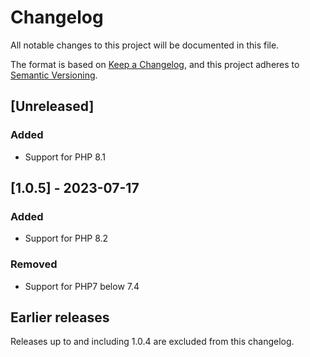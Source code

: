 # Changelog
All notable changes to this project will be documented in this file.

The format is based on [Keep a Changelog](https://keepachangelog.com/en/1.0.0/),
and this project adheres to [Semantic Versioning](https://semver.org/spec/v2.0.0.html).

## [Unreleased]
### Added
- Support for PHP 8.1

## [1.0.5] - 2023-07-17
### Added
- Support for PHP 8.2

### Removed
- Support for PHP7 below 7.4

## Earlier releases

Releases up to and including 1.0.4 are excluded from this changelog.
